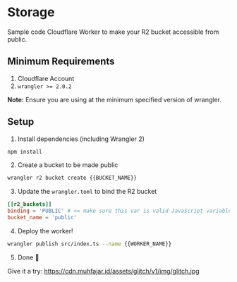 # Storage

Sample code Cloudflare Worker to make your R2 bucket accessible from public.

## Minimum Requirements

1. Cloudflare Account
2. `wrangler >= 2.0.2`

**Note:** Ensure you are using at the minimum specified version of wrangler.

## Setup

1. Install dependencies (including Wrangler 2)

```bash
npm install
```

2. Create a bucket to be made public

```bash
wrangler r2 bucket create {{BUCKET_NAME}}
```

3. Update the `wrangler.toml` to bind the R2 bucket

```toml
[[r2_buckets]]
binding = 'PUBLIC' # <= make sure this var is valid JavaScript variable name
bucket_name = 'public'
```

4. Deploy the worker!

```bash
wrangler publish src/index.ts --name {{WORKER_NAME}}
```

5. Done 🎉

Give it a try: https://cdn.muhfajar.id/assets/glitch/v1/img/glitch.jpg
